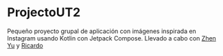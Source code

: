 # ProjectoUT2
Pequeño proyecto grupal de aplicación con imágenes inspirada en Instagram usando Kotlin con Jetpack Compose.
Llevado a cabo con [Zhen Yu](https://github.com/Chino-Manco) y [Ricardo](https://github.com/ricardodr13)

